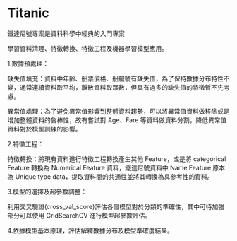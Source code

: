 # Titanic
鐵達尼號專案是資料科學中經典的入門專案

學習資料清理、特徵轉換、特徵工程及機器學習模型應用。

1.數據預處理：

缺失值填充：資料中年齡、船票價格、船艙號有缺失值，為了保持數據分布特性不變，通常連續資料取平均，離散資料取眾數，但具有過多的缺失值的特徵暫不先考慮。

異常值處理：為了避免異常值影響到整體資料趨勢，可以將異常值資料做移除或是增加整體資料的魯棒性，故有嘗試對 Age、Fare 等資料做資料分割，降低異常值資料對於模型訓練的影響。


2.特徵工程：

特徵轉換：將現有資料進行特徵工程轉換產生其他 Feature，或是將 categorical Feature 轉換為 Numerical Feature 資料，鐵達尼號資料中 Name Feature 原本為 Unique type data，提取資料間的共通性並將其轉換為具參考性的資料。


3.模型的選擇及超參數調整：

利用交叉驗證(cross_val_score)評估各個模型對於分類的準確性，其中可待加強部分可以使用 GridSearchCV 進行模型超參數評估。


4.依據模型基本原理，評估解釋數據分布及模型準確度結果。
